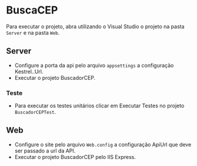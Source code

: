 # BuscaCEP

Para executar o projeto, abra utilizando o Visual Studio o projeto na pasta `Server` e na pasta `Web`.

## Server
- Configure a porta da api pelo arquivo `appsettings` a configuração Kestrel..Url.
- Executar o projeto BuscadorCEP.

### Teste
- Para executar os testes unitários clicar em Executar Testes no projeto `BuscadorCEPTest`. 

## Web
- Configure o site pelo arquivo `Web.config` a configuração ApiUrl que deve ser passado a url da API.
- Executar o projeto BuscadorCEP pelo IIS Express.
